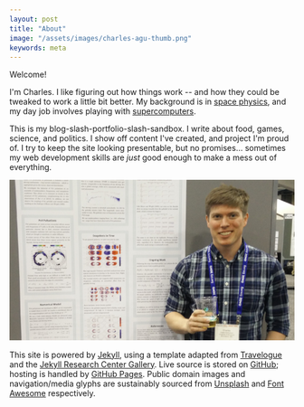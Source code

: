 ```yaml
---
layout: post
title: "About"
image: "/assets/images/charles-agu-thumb.png"
keywords: meta
---
```


Welcome!

I'm Charles. I like figuring out how things work -- and how they could be tweaked to work a little bit better. My background is in [space physics](https://conservancy.umn.edu/handle/11299/181780), and my day job involves playing with [supercomputers](http://www.cray.com/).

This is my blog-slash-portfolio-slash-sandbox. I write about food, games, science, and politics. I show off content I've created, and project I'm proud of. I try to keep the site looking presentable, but no promises... sometimes my web development skills are *just* good enough to make a mess out of everything.

![Charles at AGU, December 2015](/assets/images/charles-agu-16x9.png)

This site is powered by [Jekyll](https://jekyllrb.com/), using a template adapted from [Travelogue](http://themes.jekyllrc.org/travelogue/) and the [Jekyll Research Center Gallery](http://themes.jekyllrc.org/). Live source is stored on [GitHub](https://github.com/charles-uno/charles-uno.github.io); hosting is handled by [GitHub Pages](https://pages.github.com/). Public domain images and navigation/media glyphs are sustainably sourced from [Unsplash](https://unsplash.com/) and [Font Awesome](http://fontawesome.io/) respectively.
